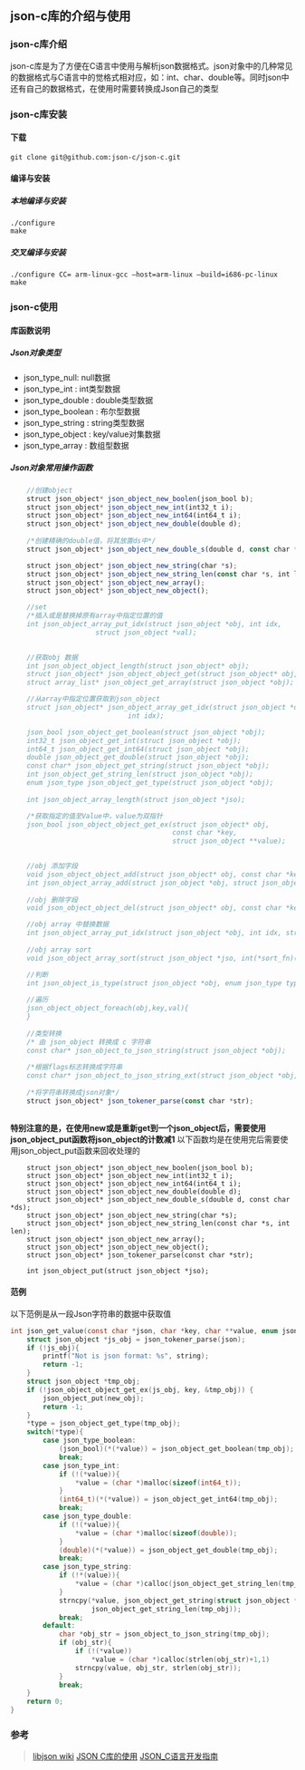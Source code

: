 <!--
author: Magelive
date: 2017-02-10
title: libjson-c库的介绍与使用
tags: 
category: libjsonC
status: publish
summary: 
head: 
images: 
-->

## json-c库的介绍与使用
### json-c库介绍
json-c库是为了方便在C语言中使用与解析json数据格式。json对象中的几种常见的数据格式与C语言中的觉格式相对应，如：int、char、double等。同时json中还有自己的数据格式，在使用时需要转换成Json自己的类型
### json-c库安装
#### 下载
```
git clone git@github.com:json-c/json-c.git
```
#### 编译与安装
##### 本地编译与安装
```
./configure
make
```
##### 交叉编译与安装
```
./configure CC= arm-linux-gcc –host=arm-linux –build=i686-pc-linux
make
```

### json-c使用
#### 库函数说明
##### Json对象类型
* json_type_null: null数据
* json_type_int	: int类型数据
* json_type_double : double类型数据
* json_type_boolean : 布尔型数据
* json_type_string : string类型数据
* json_type_object : key/value对集数据
* json_type_array :	数组型数据

##### Json对象常用操作函数
```js
	//创建object
	struct json_object* json_object_new_boolen(json_bool b);
	struct json_object* json_object_new_int(int32_t i);
	struct json_object* json_object_new_int64(int64_t i);
	struct json_object* json_object_new_double(double d);
	
	/*创建精确的double值，将其放置ds中*/
	struct json_object* json_object_new_double_s(double d, const char *ds);

	struct json_object* json_object_new_string(char *s);
	struct json_object* json_object_new_string_len(const char *s, int len);
	struct json_object* json_object_new_array();
	struct json_object* json_object_new_object();

	//set
	/*插入或是替换掉原有array中指定位置的值
	int json_object_array_put_idx(struct json_object *obj, int idx,
				     struct json_object *val);
	

	//获取obj 数据
	int json_object_object_length(struct json_object* obj);
	struct json_object* json_object_object_get(struct json_object* obj,const char *key);	
	struct array_list* json_object_get_array(struct json_object *obj);

	//从array中指定位置获取到json_object
	struct json_object* json_object_array_get_idx(struct json_object *obj,
						     int idx);

	json_bool json_object_get_boolean(struct json_object *obj);
	int32_t json_object_get_int(struct json_object *obj);
	int64_t json_object_get_int64(struct json_object *obj);
	double json_object_get_double(struct json_object *obj);
	const char* json_object_get_string(struct json_object *obj);
	int json_object_get_string_len(struct json_object *obj);
	enum json_type json_object_get_type(struct json_object *obj);
	
	int json_object_array_length(struct json_object *jso);

	/*获取指定的值至Value中，value为双指针
	json_bool json_object_object_get_ex(struct json_object* obj,
										const char *key,
                                        struct json_object **value);
	

	//obj 添加字段
	void json_object_object_add(struct json_object* obj, const char *key,structjson_object *val);
	int json_object_array_add(struct json_object *obj, struct json_object *val);
	
	//obj 删除字段
	void json_object_object_del(struct json_object* obj, const char *key);

	//obj array 中替换数据
	int json_object_array_put_idx(struct json_object *obj, int idx, structjson_object *val);
	
	//obj array sort
	void json_object_array_sort(struct json_object *jso, int(*sort_fn)(const void*, const void *));	

	//判断
	int json_object_is_type(struct json_object *obj, enum json_type type);
	
	//遍历
	json_object_object_foreach(obj,key,val){
	}
	
	//类型转换
	/* 由 json_object 转换成 c 字符串
	const char* json_object_to_json_string(struct json_object *obj);
	
	/*根据flags标志转换成字符串
	const char* json_object_to_json_string_ext(struct json_object *obj, int flags);
	
	/*将字符串转换成json对象*/
	struct json_object* json_tokener_parse(const char *str);
	
```
**特别注意的是，在使用new或是重新get到一个json_object后，需要使用json_object_put函数将json_object的计数减1**
以下函数均是在使用完后需要使用json_object_put函数来回收处理的
```
	struct json_object* json_object_new_boolen(json_bool b);
	struct json_object* json_object_new_int(int32_t i);
	struct json_object* json_object_new_int64(int64_t i);
	struct json_object* json_object_new_double(double d);
	struct json_object* json_object_new_double_s(double d, const char *ds);
	struct json_object* json_object_new_string(char *s);
	struct json_object* json_object_new_string_len(const char *s, int len);
	struct json_object* json_object_new_array();
	struct json_object* json_object_new_object();
	struct json_object* json_tokener_parse(const char *str);
```
```
	int json_object_put(struct json_object *jso);
```
#### 范例
以下范例是从一段Json字符串的数据中获取值
```c
int json_get_value(const char *json, char *key, char **value, enum json_type *type){
	struct json_object *js_obj = json_tokener_parse(json);
	if (!js_obj){
		printf("Not is json format: %s", string);
		return -1;
	}
	struct json_object *tmp_obj;
	if (!json_object_object_get_ex(js_obj, key, &tmp_obj)) {
		json_object_put(new_obj);
		return -1;
	}
	*type = json_object_get_type(tmp_obj);
	switch(*type){
		case json_type_boolean:
			(json_bool)(*(*value)) = json_object_get_boolean(tmp_obj);
			break;
		case json_type_int:
			if (!(*value)){
				*value = (char *)malloc(sizeof(int64_t));
			}
			(int64_t)(*(*value)) = json_object_get_int64(tmp_obj);
			break;
		case json_type_double:
			if (!(*value)){
				*value = (char *)malloc(sizeof(double));
			}
			(double)(*(*value)) = json_object_get_double(tmp_obj);
			break;
		case json_type_string:
			if (!*(value)){
				*value = (char *)calloc(json_object_get_string_len(tmp_obj)+1, 1);
			}
			strncpy(*value, json_object_get_string(struct json_object *jso), 
					json_object_get_string_len(tmp_obj));
			break;
		default:
			char *obj_str = json_object_to_json_string(tmp_obj);
			if (obj_str){
				if (!(*value))
					*value = (char *)calloc(strlen(obj_str)+1,1)
				strncpy(value, obj_str, strlen(obj_str));
			}
			break;
	}
	return 0;			
}
```


### 参考
>[libjson wiki](https://github.com/json-c/json-c/wiki)
>[JSON C库的使用](http://blog.csdn.net/cuishumao/article/details/10197941)
>[JSON_C语言开发指南](http://wenku.baidu.com/link?url=JH5oZJ6wYr7BYEDiPznzIWPksOliUFG4ub29Lmc2Zw4_mBpv2zVM5ydJ7a5x1qJ9-UxcEdUOEt32yYvVT8KnXmhJrfdAxiOIrUYr5D7VUzK)